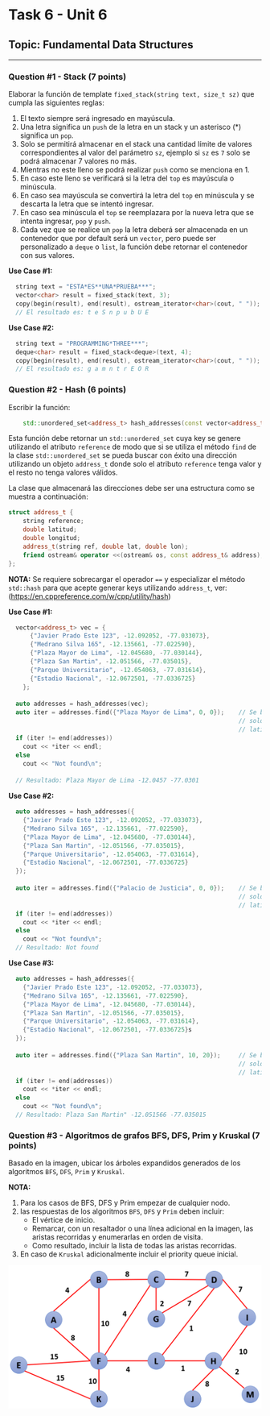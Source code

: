 # Task 6 - Unit 6
## Topic: Fundamental Data Structures
---


### Question #1 - Stack (7 points)

Elaborar la función de template `fixed_stack(string text, size_t sz)` que cumpla las siguientes reglas:

1. El texto siempre será ingresado en mayúscula.
2. Una letra significa un `push` de la letra en un stack y un asterisco (*) significa un `pop`.
3. Solo se permitirá almacenar en el stack una cantidad límite de valores correspondientes al valor del parámetro `sz`, ejemplo si `sz` es `7` solo se podrá almacenar 7 valores no más.
4. Mientras no este lleno se podrá realizar `push` como se menciona en 1.
5. En caso este lleno se verificará si la letra del `top` es mayúscula o minúscula.
6. En caso sea mayúscula se convertirá la letra del `top` en minúscula y se descarta la letra que se intentó ingresar.
7. En caso sea minúscula el `top` se reemplazara por la nueva letra que se intenta ingresar, `pop`  y `push`.
8. Cada vez que se realice un `pop` la letra deberá ser almacenada en un contenedor que por default será un `vector`, pero puede ser personalizado a `deque` o `list`, la función debe retornar el contenedor con sus valores. 

**Use Case #1:**
```cpp
  string text = "ESTA*ES**UNA*PRUEBA***";
  vector<char> result = fixed_stack(text, 3);
  copy(begin(result), end(result), ostream_iterator<char>(cout, " "));
  // El resultado es: t e S n p u b U E
```
**Use Case #2:**
```cpp
  string text = "PROGRAMMING*THREE***";
  deque<char> result = fixed_stack<deque>(text, 4);
  copy(begin(result), end(result), ostream_iterator<char>(cout, " "));
  // El resultado es: g a m n t r E O R
```

### Question #2 - Hash (6 points)

Escribir la función:

```cpp
    std::unordered_set<address_t> hash_addresses(const vector<address_t>& address);
```
Esta función debe retornar un `std::unordered_set` cuya key se genere utilizando el atributo `reference` de modo que si se utiliza el método `find` de la clase `std::unordered_set` se pueda buscar con éxito una dirección utilizando un objeto `address_t` donde solo el atributo `reference` tenga valor y el resto no tenga valores válidos.

La clase que almacenará las direcciones debe ser una estructura como se muestra a continuación:
```cpp
struct address_t {
    string reference;
    double latitud;
    double longitud;
    address_t(string ref, double lat, double lon);
    friend ostream& operator <<(ostream& os, const address_t& address);
};
```
**NOTA:** Se requiere sobrecargar el operador `==` y especializar el método `std::hash` para que acepte generar keys utilizando `address_t`, ver: (https://en.cppreference.com/w/cpp/utility/hash)  

**Use Case #1:**
```cpp
  vector<address_t> vec = {
      {"Javier Prado Este 123", -12.092052, -77.033073},
      {"Medrano Silva 165", -12.135661, -77.022590},
      {"Plaza Mayor de Lima", -12.045680, -77.030144},
      {"Plaza San Martin", -12.051566, -77.035015},
      {"Parque Universitario", -12.054063, -77.031614},
      {"Estadio Nacional", -12.0672501, -77.0336725}
    };

  auto addresses = hash_addresses(vec);
  auto iter = addresses.find({"Plaza Mayor de Lima", 0, 0});    // Se busca utilizando un objeto address_t que
                                                                // solo contiene el valor de reference,
                                                                // latitud y longitud tiene 0, 0 al buscarlo
  if (iter != end(addresses))
    cout << *iter << endl;
  else
    cout << "Not found\n";

  // Resultado: Plaza Mayor de Lima -12.0457 -77.0301
```


**Use Case #2:**
```cpp
  auto addresses = hash_addresses({
    {"Javier Prado Este 123", -12.092052, -77.033073},
    {"Medrano Silva 165", -12.135661, -77.022590},
    {"Plaza Mayor de Lima", -12.045680, -77.030144},
    {"Plaza San Martin", -12.051566, -77.035015},
    {"Parque Universitario", -12.054063, -77.031614},
    {"Estadio Nacional", -12.0672501, -77.0336725}
  });

  auto iter = addresses.find({"Palacio de Justicia", 0, 0});    // Se busca utilizando un objeto address_t que
                                                                // solo contiene el valor de reference,
                                                                // latitud y longitud tiene 0, 0 al buscarlo
  if (iter != end(addresses))
    cout << *iter << endl;
  else
    cout << "Not found\n";
  // Resultado: Not found
```

**Use Case #3:**
```cpp
  auto addresses = hash_addresses({
    {"Javier Prado Este 123", -12.092052, -77.033073},
    {"Medrano Silva 165", -12.135661, -77.022590},
    {"Plaza Mayor de Lima", -12.045680, -77.030144},
    {"Plaza San Martin", -12.051566, -77.035015},
    {"Parque Universitario", -12.054063, -77.031614},
    {"Estadio Nacional", -12.0672501, -77.0336725}s
  });

  auto iter = addresses.find({"Plaza San Martin", 10, 20});     // Se busca utilizando un objeto address_t que
                                                                // solo contiene el valor de reference,
                                                                // latitud y longitud tiene 0, 0 al buscarlo
  if (iter != end(addresses))
    cout << *iter << endl;
  else
    cout << "Not found\n";
  // Resultado: Plaza San Martin" -12.051566 -77.035015
```

### Question #3 - Algoritmos de grafos BFS, DFS, Prim y Kruskal (7 points)

Basado en la imagen, ubicar los árboles expandidos generados de los algoritmos `BFS`, `DFS`, `Prim` y `Kruskal`.

**NOTA:**  
1. Para los casos de BFS, DFS y Prim empezar de cualquier nodo.  
2. las respuestas de los algoritmos `BFS`, `DFS` y `Prim` deben incluir:
   * El vértice de inicio.  
   * Remarcar, con un resaltador o una línea adicional en la imagen, las aristas recorridas y enumerarlas en orden de visita.  
   * Como resultado, incluir la lista de todas las aristas recorridas.  
3. En caso de `Kruskal` adicionalmente incluir el priority queue inicial.

![img.png](img.png)
